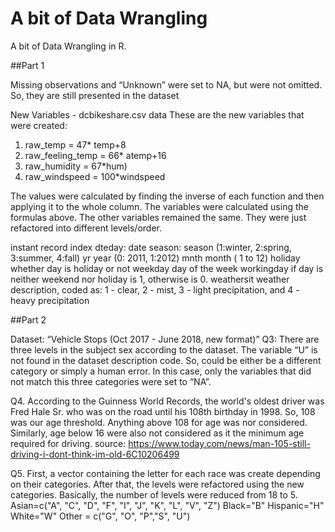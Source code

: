 # A bit of Data Wrangling
 A bit of Data Wrangling in R. 

##Part 1

Missing observations and “Unknown” were set to NA, but were not omitted. So, they are still presented in the dataset

New Variables - dcbikeshare.csv data
These are the new variables that were created:
1.	raw_temp = 47* temp+8 
2.	raw_feeling_temp = 66* atemp+16
3.	raw_humidity = 67*hum)
4.	raw_windspeed = 100*windspeed

The values were calculated by finding the inverse of each function and then applying it to the whole column. The variables were calculated using the formulas above. 
The other variables remained the same. They were just refactored into different levels/order.

instant record index
 dteday: date 
season: season (1:winter, 2:spring, 3:summer, 4:fall)
 yr year (0: 2011, 1:2012) 
mnth month ( 1 to 12)
 holiday whether day is holiday or not 
weekday day of the week
 workingday if day is neither weekend nor holiday is 1, otherwise is 0. 
weathersit weather description, coded as: 1 - clear, 2 - mist, 3 - light precipitation, and 4 - heavy precipitation


##Part 2

Dataset: “Vehicle Stops (Oct 2017 - June 2018, new format)” 
Q3: There are three levels in the subject sex according to the dataset. The variable “U” is not found in the dataset description code. So, could be either be a different category or simply a human error. In this case, only the variables that did not match this three categories were set to “NA”. 

Q4. According to the Guinness World Records, the world's oldest driver was Fred Hale Sr. who was on the road until his 108th birthday in 1998. So, 108 was our age threshold. Anything above 108 for age was nor considered. Similarly, age below 16 were also not considered as it the minimum  age required for driving. 
source: https://www.today.com/news/man-105-still-driving-i-dont-think-im-old-6C10206499

Q5.
First, a vector containing the letter for each race was create depending on their categories. After that, the levels were refactored using the new categories. Basically, the number of levels were reduced from 18 to 5.
Asian=c("A", "C", "D", "F", "I", "J", "K", "L", "V", "Z")
Black="B"
Hispanic="H"
White="W"
Other = c("G", "O", "P","S", "U")


